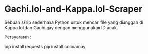 # Gachi.lol-and-Kappa.lol-Scraper
Sebuah skrip sederhana Python untuk mencari file yang diunggah di Kappa.lol dan Gachi.gay dengan menggunakan ID acak.

Persyaratan :

pip install requests
pip install coloramay
